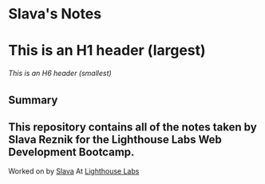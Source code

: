 # Slava's Notes

# This is an H1 header (largest)
###### This is an H6 header (smallest)

## Summary 
## This repository contains all of the notes taken by Slava Reznik for the Lighthouse Labs Web Development Bootcamp.

Worked on by [Slava](https://github.com/SlavaRez25?tab=repositories)
At [Lighthouse Labs](https://www.lighthouselabs.ca/)

